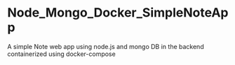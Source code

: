 # Node_Mongo_Docker_SimpleNoteApp
A simple Note web app using node.js and mongo DB in the backend containerized using docker-compose
